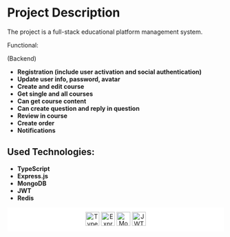 # Project Description

The project is a full-stack educational platform management system.

Functional:

(Backend)
- **Registration (include user activation and social authentication)**
- **Update user info, password, avatar**
- **Create and edit course**
- **Get single and all courses**
- **Can get course content**
- **Can create question and reply in question**
- **Review in course**
- **Create order**
- **Notifications**

## Used Technologies:

- **TypeScript**
- **Express.js**
- **MongoDB**
- **JWT**
- **Redis**

<div style="text-align:center; background-color:white; padding:10px;">
  <img src="https://upload.wikimedia.org/wikipedia/commons/thumb/4/4c/Typescript_logo_2020.svg/1200px-Typescript_logo_2020.svg.png" alt="TypeScript" width="auto" height="32"> 
  <img src="https://upload.wikimedia.org/wikipedia/commons/6/64/Expressjs.png" alt="Express.js" width="auto" height="32">
  <img src="https://upload.wikimedia.org/wikipedia/commons/thumb/9/93/MongoDB_Logo.svg/2560px-MongoDB_Logo.svg.png" alt="MongoDB" width="auto" height="32">
  <img src="https://jwt.io/img/logo-asset.svg" alt="JWT" width="auto" height="32">
</div>
